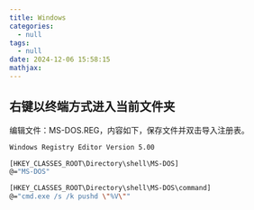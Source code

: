 ```yaml
---
title: Windows
categories:
  - null
tags:
  - null
date: 2024-12-06 15:58:15
mathjax:
---
```


## 右键以终端方式进入当前文件夹

编辑文件：MS-DOS.REG，内容如下，保存文件并双击导入注册表。

```bash
Windows Registry Editor Version 5.00

[HKEY_CLASSES_ROOT\Directory\shell\MS-DOS]
@="MS-DOS"

[HKEY_CLASSES_ROOT\Directory\shell\MS-DOS\command]
@="cmd.exe /s /k pushd \"%V\""
```

